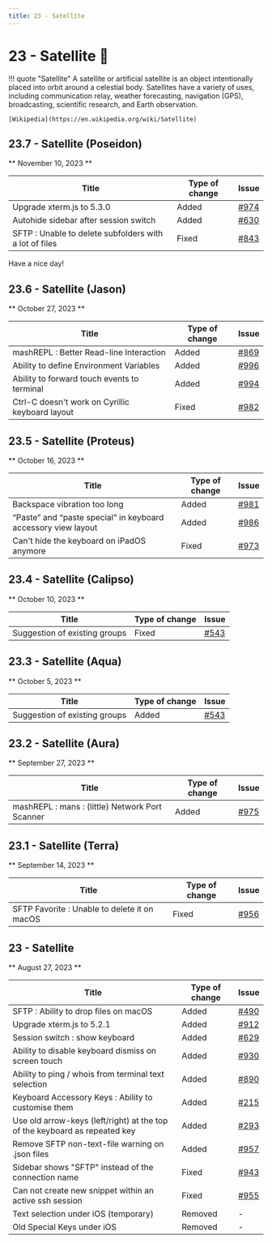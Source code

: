 ```yaml
---
title: 23 - Satellite
---
```

# 23 - Satellite :satellite:
!!! quote "Satellite"
    A satellite or artificial satellite is an object intentionally placed into orbit around a celestial body. Satellites have a variety of uses, including communication relay, weather forecasting, navigation (GPS), broadcasting, scientific research, and Earth observation.

    [Wikipedia](https://en.wikipedia.org/wiki/Satellite)

## 23.7 - Satellite (Poseidon)
** November 10, 2023 **

| Title | Type of change | Issue |
| --- | --- | --- |
| Upgrade xterm.js to 5.3.0 | Added | [#974](https://github.com/isontheline/pro.webssh.net/issues/974) |
| Autohide sidebar after session switch | Added | [#630](https://github.com/isontheline/pro.webssh.net/issues/630) |
| SFTP : Unable to delete subfolders with a lot of files | Fixed | [#843](https://github.com/isontheline/pro.webssh.net/issues/843) |

Have a nice day!

## 23.6 - Satellite (Jason)
** October 27, 2023 **

| Title | Type of change | Issue |
| --- | --- | --- |
| mashREPL : Better Read-line Interaction | Added | [#869](https://github.com/isontheline/pro.webssh.net/issues/869) |
| Ability to define Environment Variables | Added | [#996](https://github.com/isontheline/pro.webssh.net/issues/996) |
| Ability to forward touch events to terminal | Added | [#994](https://github.com/isontheline/pro.webssh.net/issues/994) |
| Ctrl-C doesn't work on Cyrillic keyboard layout | Fixed | [#982](https://github.com/isontheline/pro.webssh.net/issues/982) |

## 23.5 - Satellite (Proteus)
** October 16, 2023 **

| Title | Type of change | Issue |
| --- | --- | --- |
| Backspace vibration too long | Added | [#981](https://github.com/isontheline/pro.webssh.net/issues/981) |
| “Paste” and “paste special” in keyboard accessory view layout | Added | [#986](https://github.com/isontheline/pro.webssh.net/issues/986) |
| Can't hide the keyboard on iPadOS anymore | Fixed | [#973](https://github.com/isontheline/pro.webssh.net/issues/973) |

## 23.4 - Satellite (Calipso)
** October 10, 2023 **

| Title | Type of change | Issue |
| --- | --- | --- |
| Suggestion of existing groups | Fixed | [#543](https://github.com/isontheline/pro.webssh.net/issues/543) |

## 23.3 - Satellite (Aqua)
** October 5, 2023 **

| Title | Type of change | Issue |
| --- | --- | --- |
| Suggestion of existing groups | Added | [#543](https://github.com/isontheline/pro.webssh.net/issues/543) |

## 23.2 - Satellite (Aura)
** September 27, 2023 **

| Title | Type of change | Issue |
| --- | --- | --- |
| mashREPL : mans : (little) Network Port Scanner | Added | [#975](https://github.com/isontheline/pro.webssh.net/issues/975) |

## 23.1 - Satellite (Terra)
** September 14, 2023 **

| Title | Type of change | Issue |
| --- | --- | --- |
| SFTP Favorite : Unable to delete it on macOS | Fixed | [#956](https://github.com/isontheline/pro.webssh.net/issues/956) |

## 23 - Satellite
** August 27, 2023 **

| Title | Type of change | Issue |
| --- | --- | --- |
| SFTP : Ability to drop files on macOS | Added | [#490](https://github.com/isontheline/pro.webssh.net/issues/490) |
| Upgrade xterm.js to 5.2.1 | Added | [#912](https://github.com/isontheline/pro.webssh.net/issues/912) |
| Session switch : show keyboard | Added | [#629](https://github.com/isontheline/pro.webssh.net/issues/629) |
| Ability to disable keyboard dismiss on screen touch | Added | [#930](https://github.com/isontheline/pro.webssh.net/issues/930) |
| Ability to ping / whois from terminal text selection | Added | [#890](https://github.com/isontheline/pro.webssh.net/issues/890) |
| Keyboard Accessory Keys : Ability to customise them | Added | [#215](https://github.com/isontheline/pro.webssh.net/issues/215) |
| Use old arrow-keys (left/right) at the top of the keyboard as repeated key | Added | [#293](https://github.com/isontheline/pro.webssh.net/issues/293) |
| Remove SFTP non-text-file warning on .json files | Added | [#957](https://github.com/isontheline/pro.webssh.net/issues/957) |
| Sidebar shows "SFTP" instead of the connection name | Fixed | [#943](https://github.com/isontheline/pro.webssh.net/issues/943) |
| Can not create new snippet within an active ssh session | Fixed | [#955](https://github.com/isontheline/pro.webssh.net/issues/955) |
| Text selection under iOS (temporary) | Removed | - |
| Old Special Keys under iOS | Removed | - |